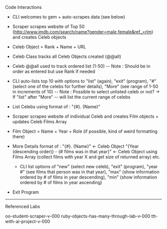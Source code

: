 Code Interactions

- CLI welcomes to gem + auto-scrapes data (see below)
- Scraper scrapes website of Top 50 (http://www.imdb.com/search/name?gender=male,female&ref_=rlm) and creates Celeb objects
- Celeb Object = Rank + Name + URL
- Celeb Class tracks all Celeb Objects created (@@all)
- Celeb @@all used to track ordered list (1-50) -- Note : Should be in order as entered but use Rank if needed

- CLI auto-lists top 10 with options to "list" (again), "exit" (program), "#" (select one of the celebs for further details), "More" (see range of 1-50 in increments of 10) -- Note : Possible to select unlisted celeb or not?
  -> If "list" after "More" -- will list the current range of celebs
- List Celebs using format of : "{#}. {Name}"

- Scraper scrapes website of individual Celeb and creates Film objects + updates Celeb Films Array
- Film Object = Name + Year + Role (if possible, kind of weird formatting there)

- More Details format of :
  "{#}. {Name}" <- Celeb Object
  "{Year (descending order)} - {# films was in that year}" <- Celeb Object using Films Array (collect films with year X and get size of returned array)
  etc.
  - CLI list options of "new" (select new celeb), "exit" (program), "year #" (see films that person was in that year), "max" (show information ordered by # of films in year descending), "min" (show information ordered by # of films in year ascending)

- Exit Program

-------
Referenced Labs

oo-student-scraper-v-000
ruby-objects-has-many-through-lab-v-000
ttt-with-ai-project-v-000

